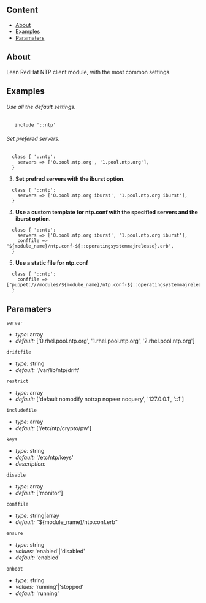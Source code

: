
## Content

- [About](#about)
- [Examples](#example)
- [Paramaters](#paramaters)

## About
Lean RedHat NTP client module, with the most common settings.

## Examples

###### Use all the default settings.
```puppet
   include '::ntp'
```

###### Set prefered servers.
```puppet
  class { '::ntp':
    servers => ['0.pool.ntp.org', '1.pool.ntp.org'],
  }
```

3. **Set prefred servers with the iburst option.**
```puppet
  class { '::ntp':
    servers => ['0.pool.ntp.org iburst', '1.pool.ntp.org iburst'],
  }
```

4. **Use a custom template for ntp.conf with the specified servers and the iburst option.**
```puppet
  class { '::ntp':
    servers => ['0.pool.ntp.org iburst', '1.pool.ntp.org iburst'],
    conffile => "${module_name}/ntp.conf-${::operatingsystemmajrelease}.erb", 
  }
```

5. **Use a static file for ntp.conf**
```puppet
  class { '::ntp':
    conffile => ["puppet:///modules/${module_name}/ntp.conf-${::operatingsystemmajrelease}"], 
  }
```

## Paramaters

`server`
- *type:* array 
- *default:* ['0.rhel.pool.ntp.org', '1.rhel.pool.ntp.org', '2.rhel.pool.ntp.org']

`driftfile`
- *type:* string
- *default:* '/var/lib/ntp/drift'

`restrict`
- *type:* array
- *default:* ['default nomodify notrap nopeer noquery', '127.0.0.1', '::1']

`includefile`
- *type:* array
- *default:* ['/etc/ntp/crypto/pw']

`keys`
- *type:* string
- *default:* '/etc/ntp/keys'
- *description:*  

`disable`
- *type:* array
- *default:* ['monitor']

`conffile`
- *type:* string|array
- *default:* "${module_name}/ntp.conf.erb"

`ensure`
- *type:* string
- *values:* 'enabled'|'disabled'
- *default:* 'enabled'

`onboot`
- *type:* string
- *values:* 'running'|'stopped'
- *default:* 'running'

